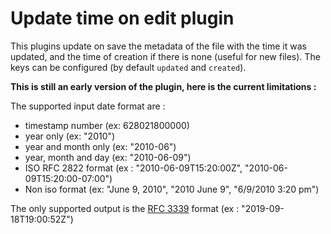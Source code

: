 # Update time on edit plugin

This plugins update on save the metadata of the file with the time it was updated, and the time of creation if there is none (useful for new files).
The keys can be configured (by default `updated` and `created`).

**This is still an early version of the plugin, here is the current limitations :**

The supported input date format are :
* timestamp number (ex: 628021800000)
* year only (ex: "2010")
* year and month only (ex: "2010-06")
* year, month and day (ex: "2010-06-09")
* ISO RFC 2822 format (ex : "2010-06-09T15:20:00Z", "2010-06-09T15:20:00-07:00")
* Non iso format (ex: "June 9, 2010", "2010 June 9", "6/9/2010 3:20 pm")

The only supported output is the [RFC 3339](https://tools.ietf.org/html/rfc3339) format (ex : "2019-09-18T19:00:52Z")

